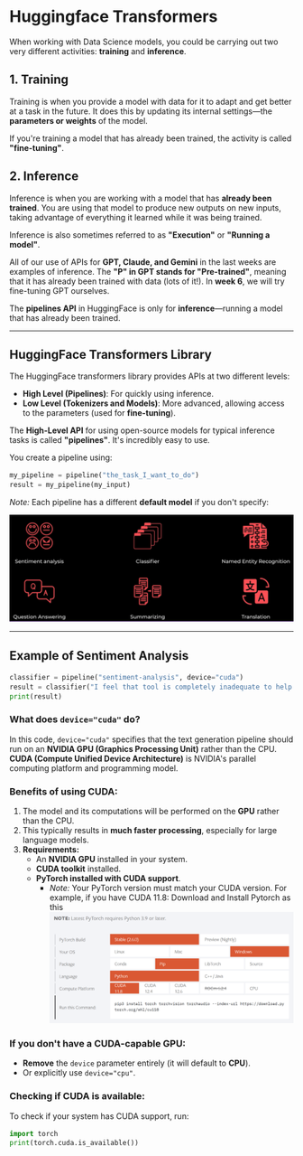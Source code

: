 # Huggingface Transformers

When working with Data Science models, you could be carrying out two very different activities: **training** and **inference**.

## 1. Training
Training is when you provide a model with data for it to adapt and get better at a task in the future. It does this by updating its internal settings—the **parameters or weights** of the model. 

If you're training a model that has already been trained, the activity is called **"fine-tuning"**.

## 2. Inference
Inference is when you are working with a model that has **already been trained**. You are using that model to produce new outputs on new inputs, taking advantage of everything it learned while it was being trained. 

Inference is also sometimes referred to as **"Execution"** or **"Running a model"**.

All of our use of APIs for **GPT, Claude, and Gemini** in the last weeks are examples of inference. The **"P" in GPT stands for "Pre-trained"**, meaning that it has already been trained with data (lots of it!). In **week 6**, we will try fine-tuning GPT ourselves.

The **pipelines API** in HuggingFace is only for **inference**—running a model that has already been trained.

---

## HuggingFace Transformers Library

The HuggingFace transformers library provides APIs at two different levels:

- **High Level (Pipelines)**: For quickly using inference.
- **Low Level (Tokenizers and Models)**: More advanced, allowing access to the parameters (used for **fine-tuning**).

The **High-Level API** for using open-source models for typical inference tasks is called **"pipelines"**. It's incredibly easy to use.

You create a pipeline using:

```python
my_pipeline = pipeline("the_task_I_want_to_do")
result = my_pipeline(my_input)
```

*Note:* Each pipeline has a different **default model** if you don't specify:

![Pipelines](https://github.com/luismcapriles/llm_engineering_course/blob/main/notes/W3/HF_pipelines.png)

---

## Example of Sentiment Analysis

```python
classifier = pipeline("sentiment-analysis", device="cuda")
result = classifier("I feel that tool is completely inadequate to help us. ")
print(result)
```

### What does `device="cuda"` do?
In this code, `device="cuda"` specifies that the text generation pipeline should run on an **NVIDIA GPU (Graphics Processing Unit)** rather than the CPU. **CUDA (Compute Unified Device Architecture)** is NVIDIA's parallel computing platform and programming model.

### Benefits of using CUDA:
1. The model and its computations will be performed on the **GPU** rather than the CPU.
2. This typically results in **much faster processing**, especially for large language models.
3. **Requirements:**
   - An **NVIDIA GPU** installed in your system.
   - **CUDA toolkit** installed.
   - **PyTorch installed with CUDA support**.
     - *Note:* Your PyTorch version must match your CUDA version. For example, if you have CUDA 11.8: Download and Install Pytorch as this
     ![Pytorch](https://github.com/luismcapriles/llm_engineering_course/blob/main/notes/W3/pytorch.PNG)

### If you don't have a CUDA-capable GPU:
- **Remove** the `device` parameter entirely (it will default to **CPU**).
- Or explicitly use `device="cpu"`.

### Checking if CUDA is available:
To check if your system has CUDA support, run:

```python
import torch
print(torch.cuda.is_available())
```
